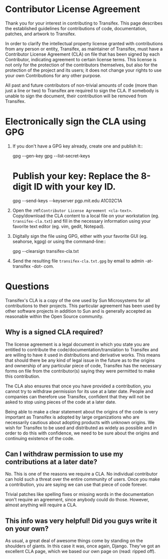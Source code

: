 # Contributor License Agreement

Thank you for your interest in contributing to Transifex. This page describes the established guidelines for contributions of code, documentation, patches, and artwork to Transifex.

In order to clarify the intellectual property license granted with contributions from any person or entity, Transifex, as maintainer of Transifex, must have a Contributor License Agreement (CLA) on file that has been signed by each Contributor, indicating agreement to certain license terms. This license is not only for the protection of the contributors themselves, but also for the protection of the project and its users; it does not change your rights to use your own Contributions for any other purpose.

All past and future contributors of non-trivial amounts of code (more than just a line or two) to Transifex are required to sign the CLA. If somebody is unable to sign the document, their contribution will be removed from Transifex.


# Electronically sign the CLA using GPG

1. If you don't have a GPG key already, create one and publish it::

    gpg --gen-key
    gpg --list-secret-keys
    # Publish your key: Replace the 8-digit ID with your key ID.
    gpg --send-keys --keyserver pgp.mit.edu A1C02C1A

2. Open the :ref:`Contributor License Agreement <cla-text>`. Copy/download the
   CLA content to a local file on your workstation (eg. ``transifex-cla.txt``)
   and fill in the necessary information using your favorite text
   editor (eg. vim, gedit, Notepad).

3. Digitally sign the file using GPG, either with your favorite GUI (eg. seahorse, kgpg) or using the command-line::

    gpg --clearsign transifex-cla.txt

4. Send the resulting file `transifex-cla.txt.gpg` by email to admin -at- transifex -dot- com.


# Questions

Transifex's CLA is a copy of the one used by Sun Microsystems for all contributions to their projects. This particular agreement has been used by other software projects in addition to Sun and is generally accepted as reasonable within the Open Source community.

## Why is a signed CLA required?

The license agreement is a legal document in which you state you are entitled to contribute the code/documentation/translation to Transifex and are willing to have it used in distributions and derivative works. This means that should there be any kind of legal issue in the future as to the origins and ownership of any particular piece of code, Transifex has the necessary forms on file from the contributor(s) saying they were permitted to make this contribution.

The CLA also ensures that once you have provided a contribution, you cannot try to withdraw permission for its use at a later date. People and companies can therefore use Transifex, confident that they will not be asked to stop using pieces of the code at a later date.

Being able to make a clear statement about the origins of the code is very important as Transifex is adopted by large organizations who are necessarily cautious about adopting products with unknown origins. We wish for Transifex to be used and distributed as widely as possible and in order to do this with confidence, we need to be sure about the origins and continuing existence of the code.


## Can I withdraw permission to use my contributions at a later date?

No. This is one of the reasons we require a CLA. No individual contributor can hold such a threat over the entire community of users. Once you make a contribution, you are saying we can use that piece of code forever.

Trivial patches like spelling fixes or missing words in the documentation won't require an agreement, since anybody could do those. However, almost anything will require a CLA.


## This info was very helpful! Did you guys write it on your own?

As usual, a great deal of awesome things come by standing on the shoulders of giants. In this case it was, once again, Django. They've got an excellent CLA page, which we based our own page on (read: ripped off).
